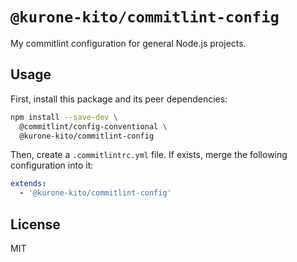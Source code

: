 # `@kurone-kito/commitlint-config`

My commitlint configuration for general Node.js projects.

## Usage

First, install this package and its peer dependencies:

```sh
npm install --save-dev \
  @commitlint/config-conventional \
  @kurone-kito/commitlint-config
```

Then, create a `.commitlintrc.yml` file. If exists, merge the following configuration into it:

```yaml
extends:
  - '@kurone-kito/commitlint-config'
```

## License

MIT
